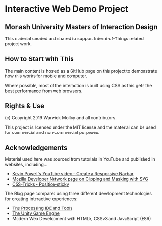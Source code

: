 # Interactive Web Demo Project

## Monash University Masters of Interaction Design

This material created and shared to support Internt-of-Things
related project work.

## How to Start with This

The main content is hosted as a GitHub page on this project
to demonstrate how this works for mobile and computer.

Where possible, most of the interaction is built using CSS
as this gets the best performance from web browsers.



## Rights & Use

(c) Copyright 2019 Warwick Molloy and all contributors.

This project is licensed under the MIT license and the material can be used for commercial and non-commercial purposes.


## Acknowledgements

Material used here was sourced from tutorials in YouTube and published in websites, including...

- [Kevin Powell's YouTube video - Create a Responsive Navbar](https://www.youtube.com/watch?v=8QKOaTYvYUA)
- [Mozilla Developer Network page on Clipping and Masking with SVG](https://developer.mozilla.org/en-US/docs/Web/SVG/Tutorial/Clipping_and_masking)
- [CSS-Tricks - Position-sticky](https://css-tricks.com/position-sticky-2/)


The Blog page compares using three different development
technologies for creating interactive experiences:
- [The Processing IDE and Tools](https://processing.org/)
- [The Unity Game Engine](https://www.unity3d.com)
- Modern Web Development with HTML5, CSSv3 and JavaScript (ES6)

